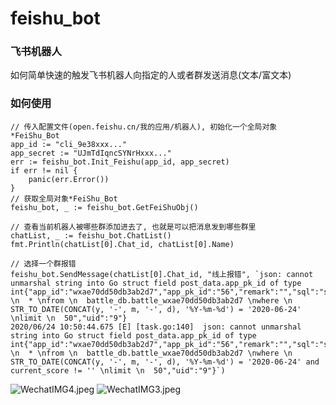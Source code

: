 # feishu_bot

### 飞书机器人

如何简单快速的触发飞书机器人向指定的人或者群发送消息(文本/富文本)


### 如何使用
```
// 传入配置文件(open.feishu.cn/我的应用/机器人), 初始化一个全局对象*FeiShu_Bot
app_id := "cli_9e38xxx..."
app_secret := "UJmTdIqncSYNrHxxx..."
err := feishu_bot.Init_Feishu(app_id, app_secret)
if err != nil {
    panic(err.Error())
}
// 获取全局对象*FeiShu_Bot
feishu_bot, _ := feishu_bot.GetFeiShuObj()

// 查看当前机器人被哪些群添加进去了, 也就是可以把消息发到哪些群里
chatList, _ := feishu_bot.ChatList()
fmt.Println(chatList[0].Chat_id, chatList[0].Name)

// 选择一个群报错
feishu_bot.SendMessage(chatList[0].Chat_id, "线上报错", `json: cannot unmarshal string into Go struct field post_data.app_pk_id of type int{"app_id":"wxae70dd50db3ab2d7","app_pk_id":"56","remark":"","sql":"select \n  * \nfrom \n  battle_db.battle_wxae70dd50db3ab2d7 \nwhere \n  STR_TO_DATE(CONCAT(y, '-', m, '-', d), '%Y-%m-%d') = '2020-06-24' \nlimit \n  50","uid":"9"}
2020/06/24 10:50:44.675 [E] [task.go:140]  json: cannot unmarshal string into Go struct field post_data.app_pk_id of type int{"app_id":"wxae70dd50db3ab2d7","app_pk_id":"56","remark":"","sql":"select \n  * \nfrom \n  battle_db.battle_wxae70dd50db3ab2d7 \nwhere \n  STR_TO_DATE(CONCAT(y, '-', m, '-', d), '%Y-%m-%d') = '2020-06-24' and current_score != '' \nlimit \n  50","uid":"9"}`)
```
![WechatIMG4.jpeg](https://i.loli.net/2020/06/28/uXxg39RMsjiEyqd.jpg)
![WechatIMG3.jpeg](https://i.loli.net/2020/06/28/VdWKn5MmwyqUfYr.jpg)
